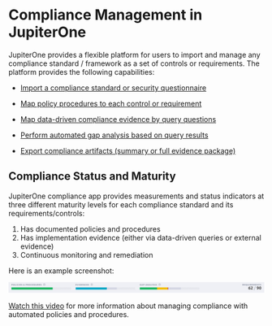 # Compliance Management in JupiterOne

JupiterOne provides a flexible platform for users to import and manage any compliance standard / framework as a set of controls or requirements. The platform provides the following capabilities:

- [Import a compliance standard or security questionnaire](./compliance-import.md)

- [Map policy procedures to each control or requirement](./compliance-mapping-policies.md)

- [Map data-driven compliance evidence by query questions](./compliance-mapping-evidence.md)

- [Perform automated gap analysis based on query results](./compliance-gap-analysis.md)

- [Export compliance artifacts (summary or full evidence package)](./compliance-gap-analysis.md)

## Compliance Status and Maturity

JupiterOne compliance app provides measurements and status indicators at three different maturity levels for each compliance standard and its requirements/controls: 

1. Has documented policies and procedures
2. Has implementation evidence (either via data-driven queries or external evidence)
3. Continuous monitoring and remediation

Here is an example screenshot:

![compliance-status](../assets/compliance-summary-status-bars.png)



[Watch this video](https://try.jupiterone.com/blog/video-managing-grc-with-jupiterone) for more information about managing compliance with automated policies and procedures.
